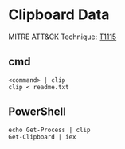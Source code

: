 # Clipboard Data

MITRE ATT&CK Technique: [T1115](https://attack.mitre.org/wiki/Technique/T1115)



## cmd

    <command> | clip
    clip < readme.txt

## PowerShell

    echo Get-Process | clip
    Get-Clipboard | iex
